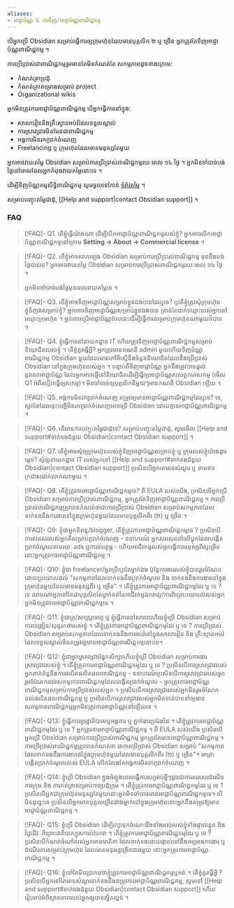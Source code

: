```yaml
---
aliases:
- អាជ្ញាប័ណ្ណ & ការទិញ/អាជ្ញាប័ណ្ណពាណិជ្ជកម្ម
---
```


បើអ្នកប្រើ Obsidian សម្រាប់ធ្វើការឲ្យក្រុមហ៊ុនដែលមានបុគ្គលិក ២​ ឬ ច្រើន អ្នកត្រូវតែទិញអាជ្ញាប័ណ្ណពាណិជ្ជកម្ម ។

ការប្រើប្រាស់ជាពាណិជ្ជកម្មរួមមានតែមិនកំណត់តែ សកម្មភាពដូចខាងក្រោម:

- កំណត់ត្រាប្រជុំ
- កំណត់ត្រាគម្រោងសម្រាប់ project
- Organizational wikis

អ្នកមិនត្រូវការអាជ្ញាប័ណ្ណពាណិជ្ជកម្ម បើអ្នកធ្វើការនៅក្នុង:

- សាលារៀននិងគ្រឹះស្ថានអប់រំដែលទទួលស្គាល់
- ការស្រាវជ្រាវមិនមែនជាពាណិជ្ជកម្ម
- អង្គការមិនរកប្រាក់ចំណេញ
- Freelancing ឬ ក្រុមហ៊ុនដែលមានមនុស្សតែមួយ

អ្នកអាចវាយតម្លៃ Obsidian សម្រាប់ការប្រើប្រាស់ពាណិជ្ជកម្មរយៈពេល ១៤ ថ្ងៃ ។ អ្នកមិនចាំបាច់បង់ថ្លៃនៅពេលដែលអ្នកកំពុងវាយតម្លៃនោះទេ ។

ដើម្បីទិញប័ណ្ណកម្មសិទ្ធិពាណិជ្ជកម្ម សូមចូលទៅកាន់ [ទំព័រតម្លៃ](https://obsidian.md/pricing) ។

សម្រាប់បញ្ចុះតម្លៃជាដុំ, [[Help and support|contact Obsidian support]] ។

### FAQ

> [!FAQ]- Q1. តើខ្ញុំធ្វើយ៉ាងណា ដើម្បីបើកអាជ្ញាប័ណ្ណពាណិជ្ជកម្មរបស់ខ្ញុំ?
> អ្នកអាចបើកអាជ្ញាប័ណ្ណពាណិជ្ជកម្មនៅក្រោម **Setting → About → Commercial license** ។

> [!FAQ]- Q2. តើខ្ញុំអាចសាកល្បង Obsidian សម្រាប់ការប្រើប្រាស់ពាណិជ្ជកម្ម មុននឹងបង់ថ្លៃបានទេ?
> អ្នកអាចវាយតម្លៃ Obsidian សម្រាប់ការប្រើប្រាស់ពាណិជ្ជកម្មរយៈពេល ១៤ ថ្ងៃ ។
>
> អ្នកមិនចាំបាច់បង់ថ្លៃមុនពេលវាយតម្លៃទេ ។

> [!FAQ]- Q3. តើខ្ញុំអាចទិញអាជ្ញាប័ណ្ណសម្រាប់ខ្លួនឯងបានដែរឬទេ? ឬតើខ្ញុំត្រូវសុំក្រុមហ៊ុនខ្ញុំទិញវាសម្រាប់ខ្ញុំ?
> អ្នកអាចទិញអាជ្ញាប័ណ្ណសម្រាប់ខ្លួនឯងបាន គ្រាន់តែដាក់ឈ្មោះរបស់អ្នកនៅឈ្មោះក្រុមហ៊ុន ។ អ្នកអាចប្រើអាជ្ញាប័ណ្ណបែបនេះដើម្បីធ្វើការសម្រាប់ក្រុមហ៊ុនណាមួយក៏បាន ។

> [!FAQ]- Q4. ខ្ញុំធ្វើការនៅនាយកដ្ឋាន IT ហើយត្រូវទិញអាជ្ញាប័ណ្ណពាណិជ្ជកម្មសម្រាប់និយោជិតរបស់ខ្ញុំ ។ តើ​ខ្ញំគួរ​ធ្វើអ្វី?
> អ្នកត្រូវមានគណនី admin មួយហើយទិញប័ណ្ណពាណិជ្ជកម្ម Obsidian មួយដែលមានកៅអីស្មើនឹងចំនួននិយោជិតដែលនឹងប្រើប្រាស់ Obsidian នៅក្នុងក្រុមហ៊ុនរបស់អ្នក ។
> បន្ទាប់ពីទិញអាជ្ញាប័ណ្ណ អ្នកនឹងត្រូវបានផ្តល់នូវសោអាជ្ញាប័ណ្ណ ដែលអ្នកអាចផ្ញើទៅនិយោជិតដើម្បីធ្វើឲ្យអាជ្ញាប័ណ្ណរបស់ពួកគេសកម្ម (មើល Q1 អំពីរបៀបធ្វើឲ្យសកម្ម)។ មិនចាំបាច់ឲ្យបុគ្គលិកនីមួយៗមានគណនី Obsidian ឡើយ ។

> [!FAQ]- Q5. អង្គការមិនរកប្រាក់ចំណេញ តម្រូវឲ្យមានអាជ្ញាប័ណ្ណពាណិជ្ជកម្មដែរឬទេ?
> ទេ, ស្ថាប័នដែលចុះបញ្ជីមិនរកប្រាក់ចំណេញអាចប្រើ Obsidian ដោយគ្មានអាជ្ញាប័ណ្ណពាណិជ្ជកម្ម ។

> [!FAQ]- Q6. តើមានការបញ្ចុះតម្លៃជាដុំទេ?
> សម្រាប់បញ្ចុះតម្លៃជាដុំ, សូមមើល [[Help and support#ទាក់ទងជំនួយ Obsidian|contact Obsidian support]] ។

> [!FAQ]- Q7. តើខ្ញុំអាចសុំឲ្យក្រុមហ៊ុនរបស់ខ្ញុំទិញអាជ្ញាប័ណ្ណសម្រាប់ខ្ញុំ ឬ ក្រុមរបស់ខ្ញុំយ៉ាងដូចម្ដេច?
> សុំឲ្យនាយកដ្ឋាន IT របស់អ្នកទៅ [[Help and support#ទាក់ទងជំនួយ Obsidian|contact Obsidian support]] ប្រសិនបើពួកគេមានសំណួរ ឬ ទាមទារក្រដាសជាក់លាក់ណាមួយ ។

> [!FAQ]- Q8. តើខ្ញុំត្រូវការអាជ្ញាប័ណ្ណពាណិជ្ជកម្មទេ?
> ពី EULA របស់យើង, ប្រសិនបើអ្នកប្រើ Obsidian សម្រាប់ការប្រើប្រាស់ពាណិជ្ជកម្ម, អ្នកត្រូវតែទិញអាជ្ញាប័ណ្ណពាណិជ្ជកម្ម ។ ការប្រើប្រាស់ពាណិជ្ជកម្មត្រូវបានកំណត់ថាជាការប្រើប្រាស់ Obsidian សម្រាប់សកម្មភាពដែលទាក់ទងនឹងការងារនៅក្នុងក្រុមហ៊ុនមួយដែលមានបុគ្គលិកពីរ (២) ឬ ច្រើន ។

> [!FAQ]- Q9: ខ្ញុំជាអ្នកនិពន្ធ/blogger, តើខ្ញុំត្រូវការអាជ្ញាប័ណ្ណពាណិជ្ជកម្មទេ ?
> ប្រសិនបើការសរសេររបស់អ្នកគឺសម្រាប់ប្រាក់ចំណេញ - ឧទាហរណ៍ អ្នកសរសេរនៅលើប្លុកដែលបង្កើតប្រាក់ចំណូលតាមរយៈ ads ឬការឧបត្ថម្ភ - ហើយអាជីវកម្មរបស់អ្នកធ្វើការមនុស្សពីរឬច្រើន នោះអ្នកត្រូវការអាជ្ញាប័ណ្ណពាណិជ្ជកម្ម ។

> [!FAQ]- Q10: ខ្ញុំជា freelancer/អ្នកប្រឹក្សាតែម្នាក់ឯង ប៉ុន្តែការងាររបស់ខ្ញុំបានរួមចំណែកដោយប្រយោលដល់ "សកម្មភាពដែលទាក់ទងនឹងប្រាក់ចំណូល និង ទាក់ទងនឹងការងារនៅក្នុងក្រុមហ៊ុនមួយដែលមានមនុស្សពីរ ឬ ច្រើន" ។ តើខ្ញុំត្រូវការអាជ្ញាប័ណ្ណពាណិជ្ជកម្មដែរ ឬ ទេ ?
> ទេ ដរាបណាអ្នកនៅតែជាបុគ្គលិកតែម្នាក់គត់នៃអាជីវកម្មឯករាជ្យ/ការពិគ្រោះយោបល់របស់អ្នក អ្នកមិនត្រូវការអាជ្ញាប័ណ្ណពាណិជ្ជកម្មទេ ។

> [!FAQ]- Q11: ខ្ញុំជាគ្រូ/សាស្ត្រាចារ្យ ឬ ខ្ញុំធ្វើការនៅសាលាហើយខ្ញុំប្រើ Obsidian សម្រាប់ការបង្រៀន/សុន្ទរកថារបស់ខ្ញុំ ។ តើខ្ញុំត្រូវការអាជ្ញាប័ណ្ណពាណិជ្ជកម្មដែរ ឬ ទេ ?
> ការប្រើប្រាស់ Obsidian សម្រាប់សកម្មភាពដែលទាក់ទងនឹងការអប់រំនៅក្នុងសាលារៀន និង គ្រឹះស្ថានអប់រំដែលទទួលស្គាល់មិនតម្រូវឲ្យមានអាជ្ញាប័ណ្ណពាណិជ្ជកម្មនោះទេ។

> [!FAQ]- Q12: ខ្ញុំជាអ្នកស្រាវជ្រាវផ្នែកសិក្សាហើយខ្ញុំប្រើ Obsidian សម្រាប់ការងារស្រាវជ្រាវរបស់ខ្ញុំ ។ តើខ្ញុំត្រូវការអាជ្ញាប័ណ្ណពាណិជ្ជកម្មដែរ ឬ ទេ ?
> ប្រសិនបើការស្រាវជ្រាវរបស់អ្នកពាក់ព័ន្ធនឹងការផលិតផលិតផលពាណិជ្ជកម្ម - ឧទាហរណ៍ប្រសិនបើការស្រាវជ្រាវរបស់អ្នករួមចំណែកដល់សកម្មភាពពាណិជ្ជកម្មដែលបង្កើតប្រាក់ចំណូល - អ្នកត្រូវការអាជ្ញាប័ណ្ណពាណិជ្ជកម្មសម្រាប់ការប្រើប្រាស់របស់អ្នក ។ ប្រសិនបើការស្រាវជ្រាវរបស់អ្នកមិនរួមចំណែកដល់ផលិតផលពាណិជ្ជកម្ម ឬ ប្រសិនបើការស្រាវជ្រាវរបស់អ្នកមិនទាន់បាននាំឲ្យមានសកម្មភាពពាណិជ្ជកម្មអ្នកមិនត្រូវការអាជ្ញាប័ណ្ណនៅឡើយទេ ។

> [!FAQ]- Q13: ខ្ញុំធ្វើការឲ្យរដ្ឋាភិបាលឬអង្គការ ឬ ភ្នាក់ងារប្រវែងដៃ ។ តើខ្ញុំត្រូវការអាជ្ញាប័ណ្ណពាណិជ្ជកម្មដែរ ឬ ទេ ?
> អ្នកត្រូវការអាជ្ញាប័ណ្ណពាណិជ្ជកម្ម ។ ពី EULA របស់យើង ប្រសិនបើអ្នកប្រើ Obsidian សម្រាប់ការប្រើប្រាស់ពាណិជ្ជកម្ម អ្នកត្រូវតែមានអាជ្ញាប័ណ្ណពាណិជ្ជកម្ម ។ ការប្រើប្រាស់ពាណិជ្ជកម្មត្រូវបានកំណត់ថា ជាការប្រើប្រាស់ Obsidian សម្រាប់ "សកម្មភាពដែលទាក់ទងនឹងការងារនៅក្នុងក្រុមហ៊ុនមួយដែលមានបុគ្គលិកពីរ (២) ឬ ច្រើន"។ មាត្រាបង្កើតប្រាក់ចំណូលរបស់ EULA លើកលែងតែអង្គការមិនរកប្រាក់ចំណេញ ។

> [!FAQ]- Q14: ខ្ញុំប្រើ Obsidian ក្នុងអំឡុងពេលធ្វើការសម្រាប់អ្វីៗដូចជាការសរសេរដំណើរការក្រុម និង ការកត់ត្រាសម្រាប់ការប្រជុំក្រុម ។ តើខ្ញុំត្រូវការអាជ្ញាប័ណ្ណពាណិជ្ជកម្មដែរ ឬ ទេ ?
> ប្រសិនបើអ្នកជាក្រុមហ៊ុនមនុស្សតែមួយនោះអ្នកមិនចាំបាច់មានអាជ្ញាប័ណ្ណពាណិជ្ជកម្មទេ។ បើមិនដូច្នេះទេ ប្រសិនបើអ្នកមានបុគ្គលច្រើនជាងម្នាក់នៅក្នុងក្រុមហ៊ុននោះអ្នកនឹងតម្រូវឱ្យមានអាជ្ញាប័ណ្ណពាណិជ្ជកម្ម ។

> [!FAQ]- Q15: ខ្ញុំប្រើ Obsidian ដើម្បីរក្សាទុកចំណេះដឹងទាំងអស់របស់ខ្ញុំទាំងផ្ទាល់ខ្លួន និង វិជ្ជាជីវៈ ពីព្រោះវាពិបាកក្នុងការបំបែកវា ។ តើខ្ញុំត្រូវការអាជ្ញាប័ណ្ណពាណិជ្ជកម្មដែរ ឬ ទេ ?
> ប្រសិនបើកំណត់ចំណាំរបស់អ្នកមានមាតិកា ដែលទាក់ទងដោយផ្ទាល់ទៅនឹងគម្រោងការងារ ឬ ដំណើរការសម្រាប់ក្រុមហ៊ុន ដែលមានមនុស្សច្រើនជាងមួយ នោះអ្នកត្រូវការអាជ្ញាប័ណ្ណពាណិជ្ជកម្ម ។

> [!FAQ]- Q16: ខ្ញុំនៅតែមិនប្រាកដថាខ្ញុំត្រូវការអាជ្ញាប័ណ្ណពាណិជ្ជកម្មឬអត់ ។ តើ​ខ្ញំគួរ​ធ្វើអ្វី ?
> ប្រសិនបើអ្នកនៅតែមានសំណួរទាក់ទងនឹងតម្រូវការអាជ្ញាប័ណ្ណពាណិជ្ជកម្ម, សូមទៅ [[Help and support#ទាក់ទងជំនួយ Obsidian|contact Obsidian support]] ហើយរៀបរាប់អំពីស្ថានភាពរបស់អ្នកឲ្យបានល្អិតល្អន់ ។ 
